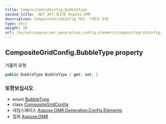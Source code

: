 ```yaml
---
title: CompositeGridConfig.BubbleType
second_title: .NET API 참조용 Aspose.OMR
description: CompositeGridConfig 재산. 거품의 유형
type: docs
weight: 20
url: /ko/net/aspose.omr.generation.config.elements/compositegridconfig/bubbletype/
---
```

## CompositeGridConfig.BubbleType property

거품의 유형

```csharp
public BubbleType BubbleType { get; set; }
```

### 또한보십시오

* enum [BubbleType](../../../aspose.omr.generation.config.enums/bubbletype/)
* class [CompositeGridConfig](../)
* 네임스페이스 [Aspose.OMR.Generation.Config.Elements](../../compositegridconfig/)
* 집회 [Aspose.OMR](../../../)


